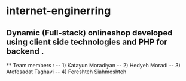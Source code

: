 # internet-enginerring
Dynamic (Full-stack) onlineshop developed using client side technologies and PHP for backend .
----------------------------------------------------------------------------------
** Team members :
 -- 1) Katayun Moradiyan
 -- 2) Hedyeh Moradi
 -- 3) Atefesadat Taghavi
 -- 4) Fereshteh Siahmoshteh
